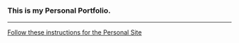 ### This is my Personal Portfolio.

-------------------------------------------
[Follow these instructions for the Personal Site](https://github.com/nss-day-cohort-24/ux-personal-site-instructions)

